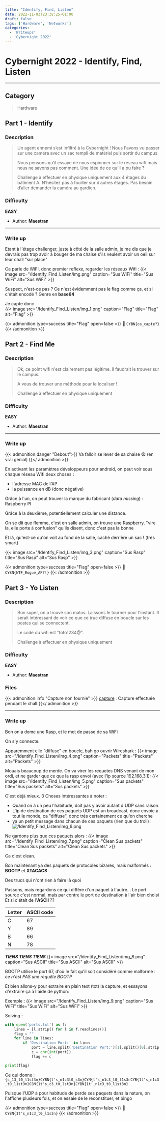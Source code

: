 ```yaml
---
title: "Identify, Find, Listen"
date: 2022-11-03T23:38:25+01:00
draft: false
tags: ['Hardware', 'Networks']
categories:
  - 'Writeups'
  - 'Cybernight 2022'
---
```


# Cybernight 2022 - Identify, Find, Listen
---

## Category

> Hardware

## Part 1 - Identify

### Description

> Un agent ennemi s’est infiltré à la Cybernight !
> Nous l'avons vu passer sur une caméra avec un sac rempli de matériel puis sortir du campus.
>
> Nous pensons qu’il essaye de nous espionner sur le réseau wifi mais nous ne savons pas comment. Une idée de ce qu'il a pu faire ?
>
> Challenge à effectuer en physique uniquement aux 4 étages du bâtiment A.
> N’hésitez pas à fouiller sur d’autres étages.
> Pas besoin d’aller demander la caméra au gardien.


### Difficulty

**EASY**

- Author: **Maestran**
---

### Write up

Etant à l'étage challenger, juste à côté de la salle admin, je me dis que je devrais pas trop avoir à bouger de ma chaise s'ils veulent avoir un oeil sur leur chall "sur place"

Ca parle de WiFi, donc premier reflexe, regarder les réseaux Wifi :
{{< image src="/Identify_Find_Listen/img.png" caption="Sus WiFi" title="Sus WiFi" alt="Sus WiFi" >}}


Suspect, n'est-ce pas ?
Ce n'est évidemment pas le flag comme ça, et si c'était encodé ? Genre en **base64**

Je capte donc <br/>
{{< image src="/Identify_Find_Listen/img_1.png" caption="Flag" title="Flag" alt="Flag" >}}

{{< admonition type=success title="Flag" open=false >}}
:triangular_flag_on_post: `CYBN{ca_capte?}`
{{< /admonition >}}


## Part 2 - Find Me

### Description

> Ok, ce point wifi n'est clairement pas légitime. Il faudrait le trouver sur le campus.
>
> A vous de trouver une méthode pour le localiser !
>
> Challenge à effectuer en physique uniquement


### Difficulty

**EASY**

- Author: **Maestran**
---

### Write up

{{< admonition danger "Debout">}}
Va falloir se lever de sa chaise 😫 (en vrai génial)
{{</ admonition >}}

En activant les paramètres développeurs pour android, on peut voir sous chaque réseau Wifi deux choses :
- l'adresse MAC de l'AP
- la puissance en dB (donc négative)

Grâce à l'un, on peut trouver la marque du fabricant (*data missing*) : Raspberry PI

Grâce à la deuxième, potentiellement calculer une distance.

On se dit que flemme, c'est en salle admin, on trouve une Raspberry, "vire la, elle porte à confusion" qu'ils disent, donc c'est pas la bonne

Et là, qu'est-ce qu'on voit au fond de la salle, caché derrière un sac ! (très smart)

{{< image src="/Identify_Find_Listen/img_3.png" caption="Sus Rasp" title="Sus Rasp" alt="Sus Rasp" >}}


{{< admonition type=success title="Flag" open=false >}}
:triangular_flag_on_post: `CYBN{WTF_Rogue_AP?!}`
{{< /admonition >}}


## Part 3 - Yo Listen

### Description

> Bon super, on a trouvé son matos. Laissons le tourner pour l'instant. Il serait intéressant de voir ce que ce truc diffuse en boucle sur les postes qui se connectent.
>
> Le code du wifi est "toto1234@".
>
> Challenge à effectuer en physique uniquement


### Difficulty

**EASY**

- Author: **Maestran**

### Files

{{< admonition info "Capture non fournie" >}}
[capture](/Identify_Find_Listen/rasp.pcapng) :
Capture effectuée pendant le chall
{{</ admonition >}}

---

### Write up

Bon on a domc une Rasp, et le mot de passe de sa WiFi

On s'y connecte.

Apparemment elle "diffuse" en boucle, bah go ouvrir Wireshark :
{{< image src="/Identify_Find_Listen/img_4.png" caption="Packets" title="Packets" alt="Packets" >}}


Mouais beaucoup de merde. On va virer les requetes DNS venant de mon ordi, et ne garder que ce que la rasp envoi (avec l'ip source 192.168.3.1):
{{< image src="/Identify_Find_Listen/img_5.png" caption="Sus packets" title="Sus packets" alt="Sus packets" >}}


C'est déjà mieux.
3 Choses intéressantes à noter :

- Quand on à un peu l'habitude, doit pas y avoir autant d'UDP sans raison.
- L'ip de destination de ces paquets UDP est un broadcast, donc envoie à tout le monde, ca "diffuse", donc très certainement ce qu'on cherche
- ya un petit message dans chacun de ces paquets (rien que du troll) : ![/Identify_Find_Listen/img_6.png](/Identify_Find_Listen/img_6.png)


Ne gardons plus que ces paquets alors :
{{< image src="/Identify_Find_Listen/img_7.png" caption="Clean Sus packets" title="Clean Sus packets" alt="Clean Sus packets" >}}


Ca c'est clean.

Bon maintenant ya des paquets de protocoles bizares, mais malformés : **BOOTP** et **XTACACS**

Des trucs qui n'ont rien à faire là quoi

Passons, mais regardons ce qui diffère d'un paquet à l'autre...
Le port source c'est normal, mais par contre le port de destination à l'air bien choisi
Et si c'était de l'**ASCII** ?? <br/>

| Letter | ASCII code |
|--------|------------|
| C      | 67         |
| Y      | 89         |
| B      | 66         |
| N      | 78         |

***TIENS TIENS TIENS***
{{< image src="/Identify_Find_Listen/img_8.png" caption="Sus ASCII" title="Sus ASCII" alt="Sus ASCII" >}}


BOOTP utilise le port 67, d'où le fait qu'il soit considéré comme malformé : *ce n'est PAS une requête BOOTP*


Et bien allons-y pour extraire en plain text (txt) la capture, et essayons d'extraire ça à l'aide de python:

Exemple :
{{< image src="/Identify_Find_Listen/img_9.png" caption="Sus WiFi" title="Sus WiFi" alt="Sus WiFi" >}}


Solving :
```py
with open('ports.txt') as f:
	lines = [l.strip() for l in f.readlines()]
	flag = ""
	for line in lines:
		if 'Destination Port:' in line:
			port = line.split('Destination Port:')[1].split()[0].strip()
			c = chr(int(port))
			flag += c

print(flag)
```

Ce qui donne : `{s_13_t0_l1st3n}CYBN{t's_n1c3t0_s3n}CYN{t's_n1c3_t0_l1s3nCYB{1t's_n1c3_t0_l1st3n}CBN{1t's_c3_t0_lst3n}CYBN{1t'_n1c3_t0_l1st3n}`

Puisque l'UDP à pour habitude de perde ses paquets dans la nature, on l'affiche plusieurs fois, et on essaie de le reconstituer, et bingo


{{< admonition type=success title="Flag" open=false >}}
:triangular_flag_on_post: `CYBN{1t's_n1c3_t0_l1s3n}`
{{< /admonition >}}
